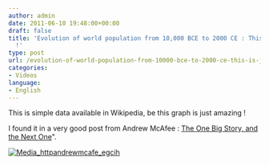 ```yaml
---
author: admin
date: 2011-06-10 19:48:00+00:00
draft: false
title: 'Evolution of world population from 10,000 BCE to 2000 CE : This is just amazing
  !'
type: post
url: /evolution-of-world-population-from-10000-bce-to-2000-ce-this-is-just-amazing/
categories:
- Videos
language:
- English
---
```


This is simple data available in Wikipedia, be this graph is just amazing !  


I found it in a very good post from Andrew McAfee : [The One Big Story, and the Next One](http://andrewmcafee.org/2011/06/mcafee-industrial-revolution-computerization-human-development/?utm_source=feedburner&utm_medium=feed&utm_campaign=Feed%3A+AndrewMcafeesBlog+%28Andrew+McAfee%27s+Blog%29)".

  


[![Media_httpandrewmcafe_egcih](http://posterous.com/getfile/files.posterous.com/lmau/wvyCdGdsqEmncfdasGDDdEhoqhglacDmJygigthdCybvGdfbftEpItGenGqm/media_httpandrewmcafe_Egcih.png.scaled500.png)
](http://posterous.com/getfile/files.posterous.com/lmau/wvyCdGdsqEmncfdasGDDdEhoqhglacDmJygigthdCybvGdfbftEpItGenGqm/media_httpandrewmcafe_Egcih.png.scaled1000.png)
